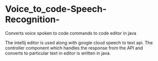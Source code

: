 # Voice_to_code-Speech-Recognition-
Converts voice spoken to code commands to code editor in java

The intellij editor is used along with google cloud speech to text api. The controller component which handles the response
from the API and converts to particular text in editor is written in java.
